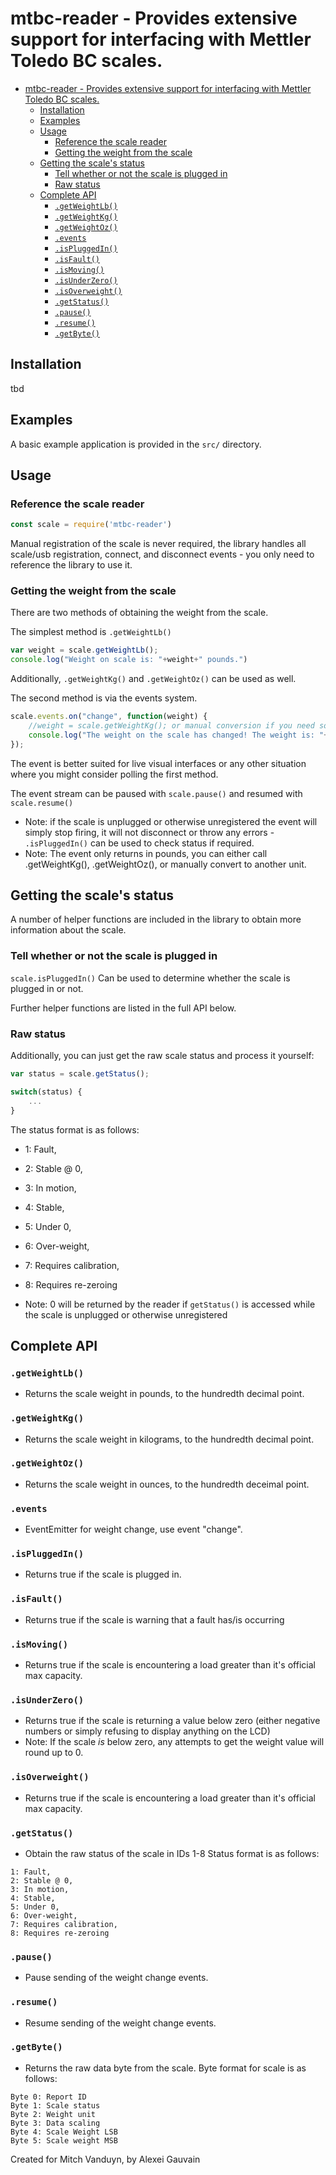 # mtbc-reader - Provides extensive support for interfacing with Mettler Toledo BC scales.

- [mtbc-reader - Provides extensive support for interfacing with Mettler Toledo BC scales.](#mtbc-reader---provides-extensive-support-for-interfacing-with-mettler-toledo-bc-scales)
  - [Installation](#installation)
  - [Examples](#examples)
  - [Usage](#usage)
    - [Reference the scale reader](#reference-the-scale-reader)
    - [Getting the weight from the scale](#getting-the-weight-from-the-scale)
  - [Getting the scale's status](#getting-the-scales-status)
    - [Tell whether or not the scale is plugged in](#tell-whether-or-not-the-scale-is-plugged-in)
    - [Raw status](#raw-status)
  - [Complete API](#complete-api)
    - [`.getWeightLb()`](#getweightlb)
    - [`.getWeightKg()`](#getweightkg)
    - [`.getWeightOz()`](#getweightoz)
    - [`.events`](#events)
    - [`.isPluggedIn()`](#ispluggedin)
    - [`.isFault()`](#isfault)
    - [`.isMoving()`](#ismoving)
    - [`.isUnderZero()`](#isunderzero)
    - [`.isOverweight()`](#isoverweight)
    - [`.getStatus()`](#getstatus)
    - [`.pause()`](#pause)
    - [`.resume()`](#resume)
    - [`.getByte()`](#getbyte)
    
## Installation
tbd

## Examples
A basic example application is provided in the `src/` directory.

## Usage

### Reference the scale reader
```js
const scale = require('mtbc-reader')
```

Manual registration of the scale is never required, the library handles all scale/usb registration, connect, and disconnect events - you only need to reference the library to use it.

### Getting the weight from the scale
There are two methods of obtaining the weight from the scale.

The simplest method is `.getWeightLb()`
```js
var weight = scale.getWeightLb();
console.log("Weight on scale is: "+weight+" pounds.")
```
Additionally, `.getWeightKg()` and `.getWeightOz()` can be used as well.

The second method is via the events system.
```js
scale.events.on("change", function(weight) {
    //weight = scale.getWeightKg(); or manual conversion if you need something other than pounds
    console.log("The weight on the scale has changed! The weight is: "+weight+" pounds.")
});
```
The event is better suited for live visual interfaces or any other situation where you might consider polling the first method.

The event stream can be paused with `scale.pause()` and resumed with `scale.resume()`

- Note: if the scale is unplugged or otherwise unregistered the event will simply stop firing, it will not disconnect or throw any errors - `.isPluggedIn()` can be used to check status if required.
- Note: The event only returns in pounds, you can either call .getWeightKg(), .getWeightOz(), or manually convert to another unit.

## Getting the scale's status 
A number of helper functions are included in the library to obtain more information about the scale.

### Tell whether or not the scale is plugged in
`scale.isPluggedIn()` Can be used to determine whether the scale is plugged in or not.

Further helper functions are listed in the full API below.

### Raw status
Additionally, you can just get the raw scale status and process it yourself:

```js
var status = scale.getStatus();

switch(status) {
    ...
}
```
The status format is as follows:
- 1: Fault,
- 2: Stable @ 0,
- 3: In motion,
- 4: Stable,
- 5: Under 0,
- 6: Over-weight,
- 7: Requires calibration,
- 8: Requires re-zeroing

- Note: 0 will be returned by the reader if `getStatus()` is accessed while the scale is unplugged or otherwise unregistered



## Complete API

### `.getWeightLb()`
- Returns the scale weight in pounds, to the hundredth decimal point.

### `.getWeightKg()`
- Returns the scale weight in kilograms, to the hundredth decimal point.

### `.getWeightOz()`
- Returns the scale weight in ounces, to the hundredth deceimal point.

### `.events`
- EventEmitter for weight change, use event "change".

### `.isPluggedIn()`
- Returns true if the scale is plugged in.

### `.isFault()`
- Returns true if the scale is warning that a fault has/is occurring

### `.isMoving()`
- Returns true if the scale is encountering a load greater than it's official max capacity.

### `.isUnderZero()`
- Returns true if the scale is returning a value below zero (either negative numbers or simply refusing to display anything on the LCD)
- Note: If the scale *is* below zero, any attempts to get the weight value will round up to 0.

### `.isOverweight()`
- Returns true if the scale is encountering a load greater than it's official max capacity.

### `.getStatus()`
- Obtain the raw status of the scale in IDs 1-8
Status format is as follows:
```
1: Fault,
2: Stable @ 0,
3: In motion,
4: Stable,
5: Under 0,
6: Over-weight,
7: Requires calibration,
8: Requires re-zeroing
```

### `.pause()`
- Pause sending of the weight change events.

### `.resume()`
- Resume sending of the weight change events.

### `.getByte()`
- Returns the raw data byte from the scale.
Byte format for scale is as follows:
```
Byte 0: Report ID
Byte 1: Scale status 
Byte 2: Weight unit 
Byte 3: Data scaling
Byte 4: Scale Weight LSB
Byte 5: Scale weight MSB
```

Created for Mitch Vanduyn, by Alexei Gauvain